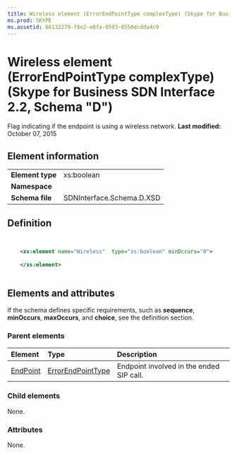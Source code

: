 ```yaml
---
title: Wireless element (ErrorEndPointType complexType) (Skype for Business SDN Interface 2.2, Schema "D")
ms.prod: SKYPE
ms.assetid: 66132279-f8e2-e0fa-0593-0550dcdda4c9
---
```



# Wireless element (ErrorEndPointType complexType) (Skype for Business SDN Interface 2.2, Schema "D")
Flag indicating if the endpoint is using a wireless network. 
 **Last modified:** October 07, 2015
  
    
    


## Element information


|||
|:-----|:-----|
|**Element type**|xs:boolean |
|**Namespace**||
|**Schema file**|SDNInterface.Schema.D.XSD |
   

## Definition


```XML


    <xs:element name="Wireless"  type="xs:boolean" minOccurs="0">
    
    </xs:element>
  
```


## Elements and attributes

If the schema defines specific requirements, such as **sequence**, **minOccurs**, **maxOccurs**, and **choice**, see the definition section. 
  
    
    

### Parent elements



|**Element**|**Type**|**Description**|
|:-----|:-----|:-----|
| [EndPoint](endpoint-element-errortype-complextype.md)| [ErrorEndPointType](errorendpointtype-complextype.md)|Endpoint involved in the ended SIP call. |
   

### Child elements

None. 
  
    
    

### Attributes

None. 
  
    
    


